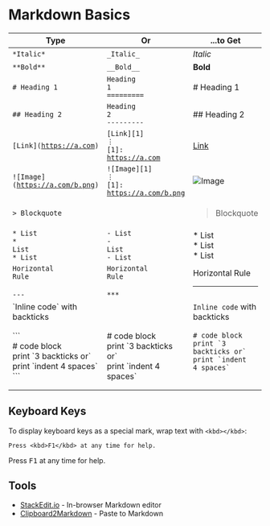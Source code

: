 # Markdown Basics

| Type       | Or         | ...to Get |
| ---------- | ---------- | --------- |
| <code class="md-ref">\*Italic\*</code> | <code class="md-ref">\_Italic\_</code> | _Italic_ |
| <code class="md-ref">\*\*Bold\*\*</code> | <code class="md-ref">\_\_Bold\_\_</code> | **Bold** |
| <code class="md-ref"># Heading 1</code> | <code class="md-ref">Heading 1</code><br><code class="md-ref">=========</code> | # Heading 1 |
| <code class="md-ref">## Heading 2</code> | <code class="md-ref">Heading 2</code><br><code class="md-ref">---------</code> | ## Heading 2 |
| <code class="md-ref">\[Link](https://a.com)</code> | <code class="md-ref">[Link][1]</code><br><code class="md-ref">⋮</code><br><code class="md-ref">[1]: https://a.com</code> | [Link](https://a.com) |
| <code class="md-ref">\!\[Image](https://a.com/b.png)</code> | <code class="md-ref">![Image][1]</code><br><code class="md-ref">⋮</code><br><code class="md-ref">[1]: https://a.com/b.png</code> | ![Image](https://commonmark.org/help/images/favicon.png) |
| <code class="md-ref">> Blockquote</code> | | <blockquote>Blockquote</blockquote> |
| <code class="md-ref">* List</code><br><code class="md-ref">* List</code><br><code class="md-ref">* List</code> | <code class="md-ref">- List</code><br><code class="md-ref">- List</code><br><code class="md-ref">- List</code> | * List<br>* List<br>* List |
| <code class="md-ref">Horizontal Rule</code><br><br><code class="md-ref">---</code> | <code class="md-ref">Horizontal Rule</code><br><br><code class="md-ref">***</code> | Horizontal Rule<br><hr> |
| \`Inline code\` with backticks | | <code>Inline code</code> with backticks |
| \`\`\`<br># code block<br>print \`3 backticks or\`<br>print \`indent 4 spaces\`<br>\`\`\` | # code block<br>print \`3 backticks or\`<br>print \`indent 4 spaces\` | <pre><code># code block<br/>print \`3 backticks or\`<br/>print \`indent 4 spaces\`<code><pre>

## Keyboard Keys

To display keyboard keys as a special mark, wrap text with `<kbd></kbd>`:

```
Press <kbd>F1</kbd> at any time for help.
```

Press <kbd>F1</kbd> at any time for help.

## Tools

- [StackEdit.io](https://stackedit.io) - In-browser Markdown editor
- [Clipboard2Markdown](https://euangoddard.github.io/clipboard2markdown/) - Paste to Markdown